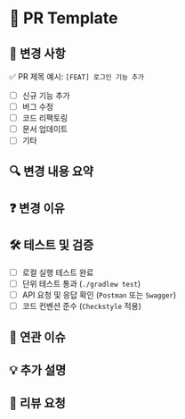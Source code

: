 # 📝 PR Template

## 📌 변경 사항
✅ PR 제목 예시: `[FEAT] 로그인 기능 추가`  
- [ ] 신규 기능 추가  
- [ ] 버그 수정  
- [ ] 코드 리팩토링  
- [ ] 문서 업데이트  
- [ ] 기타  

## 🔍 변경 내용 요약  
<!-- 변경된 내용을 간략히 설명해주세요. -->

## ❓ 변경 이유  
<!-- 이 변경이 왜 필요한지 배경을 설명해주세요. -->

## 🛠 테스트 및 검증  
- [ ] 로컬 실행 테스트 완료  
- [ ] 단위 테스트 통과 (`./gradlew test`)  
- [ ] API 요청 및 응답 확인 (`Postman` 또는 `Swagger`)  
- [ ] 코드 컨벤션 준수 (`Checkstyle` 적용)  

## 🔗 연관 이슈  
<!-- 관련된 이슈 번호를 입력해주세요. (예: Closes #123) -->

## 💡 추가 설명  
<!-- 추가로 참고할 내용이 있다면 작성해주세요. -->

## 👀 리뷰 요청  
<!-- PR 리뷰어에게 요청하고 싶은 내용을 남겨주세요. -->
